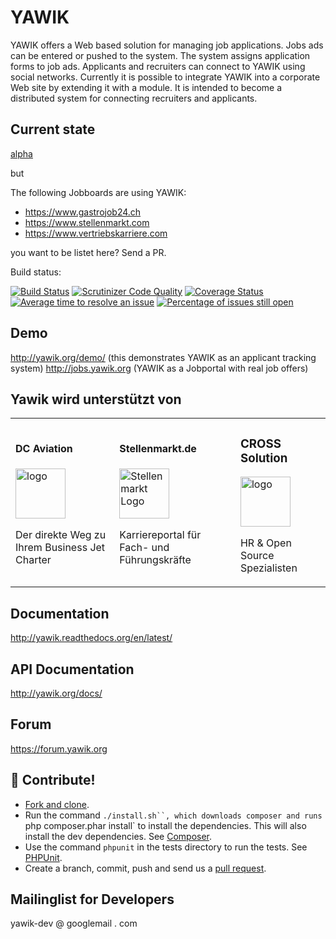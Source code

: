 YAWIK
=====

YAWIK offers a Web based solution for managing job applications. Jobs ads can
be entered or pushed to the system. The system assigns application forms to job
ads. Applicants and recruiters can connect to YAWIK using social networks. 
Currently it is possible to integrate YAWIK into a corporate Web site by 
extending it with a module. It is intended to become a distributed system for 
connecting recruiters and applicants.

Current state
-------------

[alpha](https://de.wikipedia.org/wiki/Entwicklungsstadium_(Software)#Alpha-Version)

but

The following Jobboards are using YAWIK:

* https://www.gastrojob24.ch
* https://www.stellenmarkt.com
* https://www.vertriebskarriere.com

you want to be listet here? Send a PR.

Build status: 

[![Build Status](https://api.travis-ci.org/cross-solution/YAWIK.svg)](https://travis-ci.org/cross-solution/YAWIK)
[![Scrutinizer Code Quality](https://scrutinizer-ci.com/g/cross-solution/YAWIK/badges/quality-score.png?b=master)](https://scrutinizer-ci.com/g/cross-solution/YAWIK/?branch=master)
[![Coverage Status](https://coveralls.io/repos/cross-solution/YAWIK/badge.svg?branch=develop)](https://coveralls.io/r/cross-solution/YAWIK?branch=develop)
[![Average time to resolve an issue](http://isitmaintained.com/badge/resolution/cross-solution/YAWIK.svg)](http://isitmaintained.com/project/cross-solution/YAWIK "Average time to resolve an issue")
[![Percentage of issues still open](http://isitmaintained.com/badge/open/cross-solution/YAWIK.svg)](http://isitmaintained.com/project/cross-solution/YAWIK "Percentage of issues still open")



Demo
----

http://yawik.org/demo/ (this demonstrates YAWIK as an applicant tracking system)
http://jobs.yawik.org (YAWIK as a Jobportal with real job offers) 

Yawik wird unterstützt von
--------------------------

<table>
  <tbody>
    <tr>
      <td>
        <h4 class="panel-title">DC Aviation</h4>
        <p><a href="https://www.dc-aviation.com/"><img loading="lazy" src="https://yawik.org/wp-content/uploads/2020/11/Auswahl_999479.png" alt="logo" height="80"></a></p>
        <p>Der direkte Weg zu Ihrem Business Jet Charter</p>
      </td>
      <td>
        <h4 class="panel-title">Stellenmarkt.de</h4>
        <p><a href="http://www.stellenmarkt.de"><img loading="lazy" src="https://yawik.org/wp-content/uploads/2017/03/stellenmarkt-logo.png" alt="Stellenmarkt Logo" height="80"></a></p>
        <p>Karriereportal für Fach- und Führungskräfte</p>
      </d>
      <td>
        <h3 class="panel-title">CROSS Solution</h3>
        <p><a href="http://cross-solution.de"><img loading="lazy" src="https://yawik.org/wp-content/uploads/2014/03/logo-e1395692820881.gif" alt="logo" height="80"></a></p>
        <p>HR &amp; Open Source Spezialisten</p>
      </td>
    </tr>
  </tbody>
</table>

Documentation
-------------

http://yawik.readthedocs.org/en/latest/

API Documentation
-----------------

http://yawik.org/docs/

Forum
-----

https://forum.yawik.org


:muscle: Contribute!
--------------------

* [Fork and clone](https://help.github.com/articles/fork-a-repo).
* Run the command `./install.sh``, which downloads composer and runs `php composer.phar install` to install the dependencies. 
  This will also install the dev dependencies. See [Composer](https://getcomposer.org/doc/03-cli.md#install).
* Use the command `phpunit` in the tests directory to run the tests. See [PHPUnit](http://phpunit.de).
* Create a branch, commit, push and send us a [pull request](https://help.github.com/articles/using-pull-requests).

Mailinglist for Developers
--------------------------

yawik-dev @ googlemail . com

